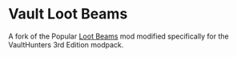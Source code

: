 # Vault Loot Beams
A fork of the Popular [Loot Beams](https://www.curseforge.com/minecraft/mc-mods/loot-beams) mod modified specifically for the VaultHunters 3rd Edition modpack.